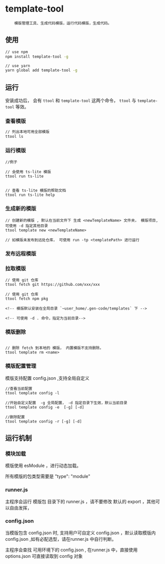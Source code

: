 # template-tool

```
    模版管理工具、生成代码模版，运行代码模版，生成代码。
```

## 使用

```bash
// use npm
npm install template-tool -g

// use yarn
yarn global add template-tool -g
```

## 运行

安装成功后， 会有 `ttool` 和 `template-tool` 这两个命令， `ttool` 与 `template-tool` 等效。

### 查看模版

```bash
// 列出本地可用全部模版
ttool ls
```

### 运行模版

```
//例子

// 会使用 ts-lite 模版
ttool run ts-lite


// 查看 ts-lite 模版的帮助文档
ttool run ts-lite help
```

### 生成新的模版

```
// 创建新的模版 , 默认在当前文件下 生成 <newTemplateName> 文件夹， 模版项目, 可使用 -d 指定其他目录
ttool template new <newTemplateName>

// 如模版未发布到远处仓库， 可使用 run -tp <templatePath> 进行运行
```

### 发布远程模版

### 拉取模版

```
// 使用 git 仓库
ttool fetch git https://github.com/xxx/xxx

// 使用 git 仓库
ttool fetch npm pkg

<!-- 模版默认安装在全局目录 `~user_home/.gen-code/templates` 下 -->

<!-- 可使用 -d . 命令，指定为当前目录-->
```

### 模版删除

```

// 删除 fetch 到本地的 模版， 内置模版不支持删除。
ttool template rm <name>

```

### 模版配置管理

模版支持配置 config.json ,支持全局自定义

```
//查看当前配置
ttool template config -l

//开始自定义配置  -g 全局配置， -d 指定目录下生效，默认当前目录
ttool template config -e  [-g] [-d]

//删除配置
ttool template config -r [-g] [-d]

```


## 运行机制

### 模块加载

模版使用 esModule ，进行动态加载。

所有模版的包类型需要是 "type": "module"

### runner.js

主程序会运行 模版包 目录下的 runner.js ，请不要修改 默认的 export ，其他可以自由发挥，


### config.json

当模版包含 config.json 时, 支持用户可自定义 config.json ，默认读取模版内config.json ,如有必配选型，请在runner.js 中自行判断。

主程序会查找 可用环境下的 config.json , 在runner.js 中，直接使用 options.json 可直接读取到 config 对象